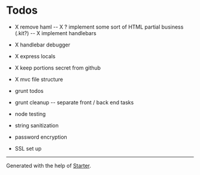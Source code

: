 # Todos

- X remove haml
-- X ? implement some sort of HTML partial business (.kit?)
-- X implement handlebars
- X handlebar debugger
- X express locals
- X keep portions secret from github
- X mvc file structure

- grunt todos
- grunt cleanup
-- separate front / back end tasks
- node testing
- string sanitization
- password encryption
- SSL set up

***

Generated with the help of [Starter](https://github.com/zachwolf/Starter).